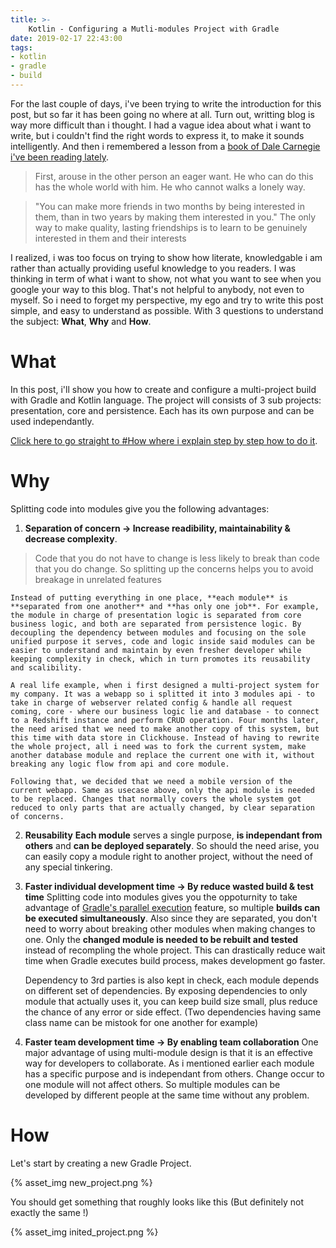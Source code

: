 ```yaml
---
title: >-
	Kotlin - Configuring a Mutli-modules Project with Gradle
date: 2019-02-17 22:43:00
tags: 
- kotlin
- gradle
- build
---
```


For the last couple of days, i've been trying to write the introduction for this post, but so far it has been going no where at all. Turn out, writting blog is way more difficult than i thought. I had a vague idea about what i want to write, but i couldn't find the right words to express it, to make it sounds intelligently. And then i remembered a lesson from a [book of Dale Carnegie i've been reading lately](https://www.amazon.com/s?k=9788180320217).

> First, arouse in the other person an eager want. He who can do this has the whole world with him. He who cannot walks a lonely way.

> "You can make more friends in two months by being interested in them, than in two years by making them interested in you." The only way to make quality, lasting friendships is to learn to be genuinely interested in them and their interests

 I realized, i was too focus on trying to show how literate, knowledgable i am rather than actually providing useful knowledge to you readers. I was thinking in term of what i want to show, not what you want to see when you google your way to this blog. That's not helpful to anybody, not even to myself. So i need to forget my perspective, my ego and try to write this post simple, and easy to understand as possible. With 3 questions to understand the subject: **What**, **Why** and **How**.

<!-- more -->

# What

In this post, i'll show you how to create and configure a multi-project build with Gradle and Kotlin language. The project will consists of 3 sub projects: presentation, core and persistence. Each has its own purpose and can be used independantly.


[Click here to go straight to #How where i explain step by step how to do it](#How).

# Why

Splitting code into modules give you the following advantages:

1. **Separation of concern -> Increase readibility, maintainability & decrease complexity**. 
>Code that you do not have to change is less likely to break than code that you do change. So splitting up the concerns helps you to avoid breakage in unrelated features

	Instead of putting everything in one place, **each module** is **separated from one another** and **has only one job**. For example, the module in charge of presentation logic is separated from core business logic, and both are separated from persistence logic. By decoupling the dependency between modules and focusing on the sole unified purpose it serves, code and logic inside said modules can be easier to understand and maintain by even fresher developer while keeping complexity in check, which in turn promotes its reusability and scalibility.

	A real life example, when i first designed a multi-project system for my company. It was a webapp so i splitted it into 3 modules api - to take in charge of webserver related config & handle all request coming, core - where our business logic lie and database - to connect to a Redshift instance and perform CRUD operation. Four months later, the need arised that we need to make another copy of this system, but this time with data store in Clickhouse. Instead of having to rewrite the whole project, all i need was to fork the current system, make another database module and replace the current one with it, without breaking any logic flow from api and core module. 

	Following that, we decided that we need a mobile version of the current webapp. Same as usecase above, only the api module is needed to be replaced. Changes that normally covers the whole system got reduced to only parts that are actually changed, by clear separation of concerns.

2.  **Reusability**
	**Each module** serves a single purpose, **is independant from others** and **can be deployed separately**. So should the need arise, you can easily copy a module right to another project, without the need of any special tinkering.


3. **Faster individual development time -> By reduce wasted build & test time**
Splitting code into modules gives you the oppoturnity to take advantage of [Gradle's parallel execution](https://guides.gradle.org/performance/) feature, so multiple **builds can be executed simultaneously**. Also since they are separated, you don't need to worry about breaking other modules when making changes to one. Only the **changed module is needed to be rebuilt and tested** instead of recompling the whole project. This can drastically reduce wait time when Gradle executes build process, makes development go faster.

	Dependency to 3rd parties is also kept in check, each module depends on different set of dependencies. By exposing dependencies to only module that actually uses it, you can keep build size small, plus reduce the chance of any error or side effect. (Two dependencies having same class name can be mistook for one another for example)


4. **Faster team development time -> By enabling team collaboration** 
One major advantage of using multi-module design is that it is an effective way for developers to collaborate. As i mentioned earlier each module has a specific purpose and is independant from others. Change occur to one module will not affect others. So multiple modules can be developed by different people at the same time without any problem. 


# How 


Let's start by creating a new Gradle Project. 

{% asset_img new_project.png %}

You should get something that roughly looks like this (But definitely not exactly the same !)

{% asset_img inited_project.png %}
